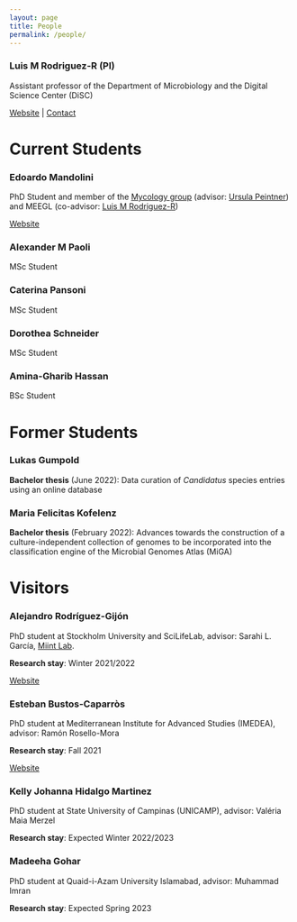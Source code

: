 ```yaml
---
layout: page
title: People
permalink: /people/
---
```


### Luis M Rodriguez-R (PI)

Assistant professor of the Department of Microbiology and the Digital Science
Center (DiSC)

[Website](https://rodriguez-r.com/) |
[Contact](mailto:miguel.rodriguez@uibk.ac.at)


# Current Students

### Edoardo Mandolini

PhD Student and member of the
[Mycology group](https://www.uibk.ac.at/microbiology/research/mykologie/)
(advisor: [Ursula Peintner](https://www.uibk.ac.at/microbiology/team/peintner_ursula))
and MEEGL (co-advisor: [Luis M Rodriguez-R](https://disc-genomics.uibk.ac.at))

[Website](https://www.uibk.ac.at/microbiology/team/edoardo_mandolini)

### Alexander M Paoli

MSc Student

### Caterina Pansoni

MSc Student

### Dorothea Schneider

MSc Student

### Amina-Gharib Hassan

BSc Student


# Former Students

### Lukas Gumpold

**Bachelor thesis** (June 2022):
Data curation of *Candidatus* species entries using an online database

### Maria Felicitas Kofelenz

**Bachelor thesis** (February 2022):
Advances towards the construction of a culture-independent collection of genomes
to be incorporated into the classification engine of the Microbial Genomes Atlas
(MiGA)


# Visitors

### Alejandro Rodríguez-Gijón

PhD student at Stockholm University and SciLifeLab, advisor:
Sarahi L. García, [Miint Lab](https://miint.org/).

**Research stay**: Winter 2021/2022

[Website](https://www.su.se/english/profiles/alro6651-1.482789)

### Esteban Bustos-Caparròs

PhD student at Mediterranean Institute for Advanced Studies (IMEDEA),
advisor: Ramón Rosello-Mora

**Research stay**: Fall 2021

[Website](https://imedea.uib-csic.es/ficha.php?pid=2764)

### Kelly Johanna Hidalgo Martinez

PhD student at State University of Campinas (UNICAMP),
advisor: Valéria Maia Merzel

**Research stay**: Expected Winter 2022/2023

### Madeeha Gohar

PhD student at Quaid-i-Azam University Islamabad,
advisor: Muhammad Imran

**Research stay**: Expected Spring 2023


